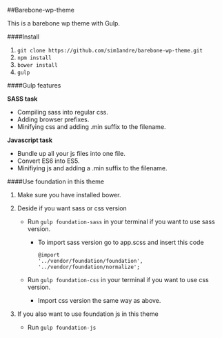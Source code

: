 ##Barebone-wp-theme

This is a barebone wp theme with Gulp.


####Install
1. `git clone https://github.com/sim1andre/barebone-wp-theme.git`
2. `npm install`
3. `bower install`
4. `gulp`


####Gulp features

  **SASS task**
  * Compiling sass into regular css.
  * Adding browser prefixes.
  * Minifying css and adding .min suffix to the filename.

  **Javascript task**
  * Bundle up all your js files into one file.
  * Convert ES6 into ES5.
  * Minifiying js and adding a .min suffix to the filename.



####Use foundation in this theme
1. Make sure you have installed bower.
2. Deside if you want sass or css version
    * Run `gulp foundation-sass` in your terminal if you want to use sass version.
        * To import sass version go to app.scss and insert this code

          ```
          @import
          '../vendor/foundation/foundation',
          '../vendor/foundation/normalize';
          ```

    * Run `gulp foundation-css` in your terminal if you want to use css version.
       * Import css version the same way as above.

4. If you also want to use foundation js in this theme
    * Run `gulp foundation-js`
